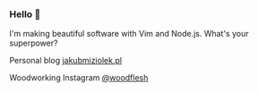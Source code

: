 ### Hello 👋
I'm making beautiful software with Vim and Node.js. What's your superpower?

Personal blog [jakubmiziolek.pl](https://jakubmiziolek.pl)

Woodworking Instagram [@woodflesh](https://www.instagram.com/woodflesh)
